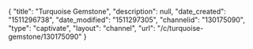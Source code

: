 {
    "title": "Turquoise Gemstone",
    "description": null,
    "date_created": "1511296738",
    "date_modified": "1511297305",
    "channelid": "130175090",
    "type": "captivate",
    "layout": "channel",
    "url": "\/c\/turquoise-gemstone\/130175090"
}